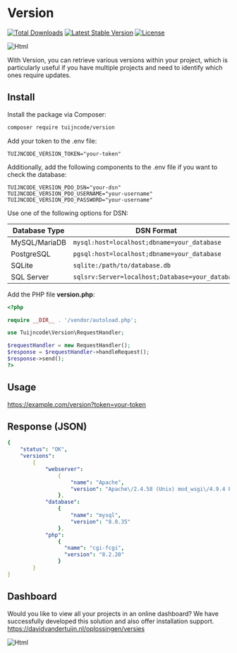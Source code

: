 # Version

<a href="https://packagist.org/packages/tuijncode/version"><img src="https://poser.pugx.org/tuijncode/version/d/total.svg" alt="Total Downloads"></a>
<a href="https://packagist.org/packages/tuijncode/version"><img src="https://poser.pugx.org/tuijncode/version/v/stable.svg" alt="Latest Stable Version"></a>
<a href="https://packagist.org/packages/tuijncode/version"><img src="https://poser.pugx.org/tuijncode/version/license.svg" alt="License"></a>

![Html](https://cdn.tuijncode.com/github/version.png)

With Version, you can retrieve various versions within your project, which is particularly useful if you have multiple projects and need to identify which ones require updates.

## Install

Install the package via Composer:

```sh
composer require tuijncode/version
```

Add your token to the .env file:

```
TUIJNCODE_VERSION_TOKEN="your-token"
```

Additionally, add the following components to the .env file if you want to check the database:

```
TUIJNCODE_VERSION_PDO_DSN="your-dsn"
TUIJNCODE_VERSION_PDO_USERNAME="your-username"
TUIJNCODE_VERSION_PDO_PASSWORD="your-username"
```

Use one of the following options for DSN:

| Database Type     | DSN Format                             |
|-------------------|----------------------------------------|
| MySQL/MariaDB     | `mysql:host=localhost;dbname=your_database` |
| PostgreSQL        | `pgsql:host=localhost;dbname=your_database` |
| SQLite            | `sqlite:/path/to/database.db`        |
| SQL Server        | `sqlsrv:Server=localhost;Database=your_database` |

Add the PHP file **version.php**:

```php
<?php

require __DIR__ . '/vendor/autoload.php';

use Tuijncode\Version\RequestHandler;

$requestHandler = new RequestHandler();
$response = $requestHandler->handleRequest();
$response->send();
?>
```

## Usage

https://example.com/version?token=your-token

## Response (JSON)

```yaml
{
    "status": "OK",
    "versions":
        {
            "webserver":
                {
                    "name": "Apache",
                    "version": "Apache\/2.4.58 (Unix) mod_wsgi\/4.9.4 Python\/3.11 mod_fastcgi\/mod_fastcgi-SNAP-0910052141 OpenSSL\/1.1.1u"
                },
            "database":
                {
                    "name": "mysql",
                    "version": "8.0.35"
                },
            "php":
                {
                  "name": "cgi-fcgi",
                  "version": "8.2.20"
                }
        }
}
```

## Dashboard
Would you like to view all your projects in an online dashboard? We have successfully developed this solution and also offer installation support.
https://davidvandertuijn.nl/oplossingen/versies

![Html](http://cdn.davidvandertuijn.nl/solutions/versions/thumbnails/versions.400x300.png)
